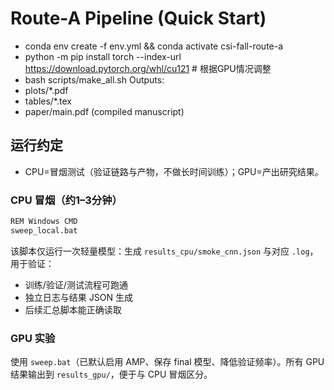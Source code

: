 # Route-A Pipeline (Quick Start)
- conda env create -f env.yml && conda activate csi-fall-route-a
- python -m pip install torch --index-url https://download.pytorch.org/whl/cu121  # 根据GPU情况调整
- bash scripts/make_all.sh
Outputs:
- plots/*.pdf
- tables/*.tex
- paper/main.pdf (compiled manuscript)

## 运行约定
- CPU=冒烟测试（验证链路与产物，不做长时间训练）；GPU=产出研究结果。

### CPU 冒烟（约1–3分钟）
```bash
REM Windows CMD
sweep_local.bat
```
该脚本仅运行一次轻量模型：生成 `results_cpu/smoke_cnn.json` 与对应 `.log`，用于验证：
- 训练/验证/测试流程可跑通
- 独立日志与结果 JSON 生成
- 后续汇总脚本能正确读取

### GPU 实验
使用 `sweep.bat`（已默认启用 AMP、保存 final 模型、降低验证频率）。所有 GPU 结果输出到 `results_gpu/`，便于与 CPU 冒烟区分。